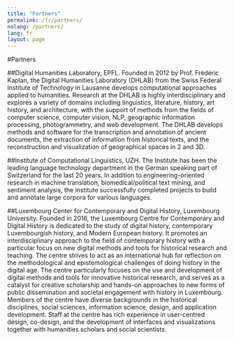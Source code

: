 ```yaml
---
title: "Partners"
permalink: /fr/partners/
nolang: /partners/
lang: fr
layout: page
---
```


#Partners
 
##Digital Humanities Laboratory, EPFL.
Founded in 2012 by Prof. Frédéric Kaplan, the Digital Humanities Laboratory (DHLAB) from the Swiss Federal Institute of Technology in Lausanne develops computational approaches applied to humanities. Research at the DHLAB is highly interdisciplinary and explores a variety of domains including linguistics, literature, history, art history, and architecture, with the support of methods from the fields of computer science, computer vision, NLP, geographic information processing, photogrammetry, and web development. The DHLAB develops methods and software for the transcription and annotation of ancient documents, the extraction of information from historical texts, and the reconstruction and visualization of geographical spaces in 2 and 3D.
 
##Institute of Computational Linguistics, UZH.
The Institute has been the leading language technology department in the German speaking part of Switzerland for the last 20 years. In addition to engineering-oriented research in machine translation, biomedical/political text mining, and sentiment analysis, the institute successfully completed projects to build and annotate large corpora for various languages.
 
##Luxembourg Center for Contemporary and Digital History, Luxembourg University.
Founded in 2016, the Luxembourg Centre for Contemporary and Digital History is dedicated to the study of digital history, contemporary Luxembourgish history, and Modern European history. It promotes an interdisciplinary approach to the field of contemporary history with a particular focus on new digital methods and tools for historical research and teaching. The centre strives to act as an international hub for reflection on the methodological and epistemological challenges of doing history in the digital age. The centre particularly focuses on the use and development of digital methods and tools for innovative historical research, and serves as a catalyst for creative scholarship and hands-on approaches to new forms of public dissemination and societal engagement with history in Luxembourg. Members of the centre have diverse backgrounds in the historical disciplines, social sciences, information science, design, and application development. Staff at the centre has rich experience in user-centred design, co-design, and the development of interfaces and visualizations together with humanities scholars and social scientists.

